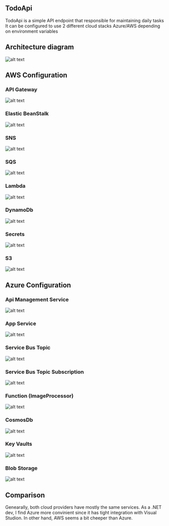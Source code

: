 ## TodoApi
TodoApi is a simple API endpoint that responsible for maintaining daily tasks
It can be configured to use 2 different cloud stacks Azure/AWS depending on environment variables

## Architecture diagram

![alt text](https://github.com/dimayavorski/TodoApi/blob/main/ReadmeContent/Infrastructure.png?raw=true)

## AWS Configuration

### API Gateway
![alt text](https://github.com/dimayavorski/TodoApi/blob/main/ReadmeContent/AwsApiGateway.png?raw=true)

### Elastic BeanStalk
![alt text](https://github.com/dimayavorski/TodoApi/blob/main/ReadmeContent/AwsElasticBeanStalk.png?raw=true)

### SNS
![alt text](https://github.com/dimayavorski/TodoApi/blob/main/ReadmeContent/AwsSNS.png?raw=true)

### SQS
![alt text](https://github.com/dimayavorski/TodoApi/blob/main/ReadmeContent/AwsSQS.png?raw=true)

### Lambda
![alt text](https://github.com/dimayavorski/TodoApi/blob/main/ReadmeContent/AwsLambda.png?raw=true)

### DynamoDb
![alt text](https://github.com/dimayavorski/TodoApi/blob/main/ReadmeContent/AwsDynamoDb.png?raw=true)

### Secrets
![alt text](https://github.com/dimayavorski/TodoApi/blob/main/ReadmeContent/AwsSecrets.png?raw=true)

### S3
![alt text](https://github.com/dimayavorski/TodoApi/blob/main/ReadmeContent/AwsS3.png?raw=true)

## Azure Configuration

### Api Management Service
![alt text](https://github.com/dimayavorski/TodoApi/blob/main/ReadmeContent/AzureApiManagement.png?raw=true)

### App Service
![alt text](https://github.com/dimayavorski/TodoApi/blob/main/ReadmeContent/AzureAppService.png?raw=true)

### Service Bus Topic
![alt text](https://github.com/dimayavorski/TodoApi/blob/main/ReadmeContent/AzureServiceBusTopic.png?raw=true)

### Service Bus Topic Subscription
![alt text](https://github.com/dimayavorski/TodoApi/blob/main/ReadmeContent/AzureServiceBusTopicSubscription.png?raw=true)

### Function (ImageProcessor)
![alt text](https://github.com/dimayavorski/TodoApi/blob/main/ReadmeContent/AzureFunction.png?raw=true)

### CosmosDb
![alt text](https://github.com/dimayavorski/TodoApi/blob/main/ReadmeContent/AzureCosmosDb.png?raw=true)

### Key Vaults
![alt text](https://github.com/dimayavorski/TodoApi/blob/main/ReadmeContent/AzureKeyVault.png?raw=true)

### Blob Storage
![alt text](https://github.com/dimayavorski/TodoApi/blob/main/ReadmeContent/AzureBlobStorage.png?raw=true)

## Comparison
Genearally, both cloud providers have mostly the same services.
As a .NET dev, I find Azure more convinient since it has tight integration with Visual Studion.
In other hand, AWS seems a bit cheeper than Azure.
